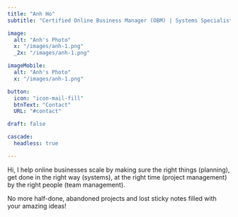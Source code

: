 ```yaml
---
title: "Anh Ho"
subtitle: "Certified Online Business Manager (OBM) | Systems Specialist | Operations, Team & Project Management | Scale with Automations, SOPs & Systems | Techie Business Integrator"

image:
  alt: "Anh's Photo"
  x: "/images/anh-1.png"
  _2x: "/images/anh-1.png"

imageMobile:
  alt: "Anh's Photo"
  x: "/images/anh-1.png"

button:
  icon: "icon-mail-fill"
  btnText: "Contact"
  URL: "#contact"

draft: false

cascade:
  headless: true

---
```


Hi, I help online businesses scale by making sure the right things (planning),
get done in the right way (systems), at the right time (project management) by
the right people (team management).

No more half-done, abandoned projects and lost sticky notes filled with your
amazing ideas!

